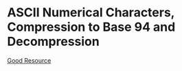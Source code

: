 # ASCII Numerical Characters, Compression to Base 94 and Decompression 

[Good Resource](https://codegolf.stackexchange.com/questions/203027/convert-to-and-from-base-94)
